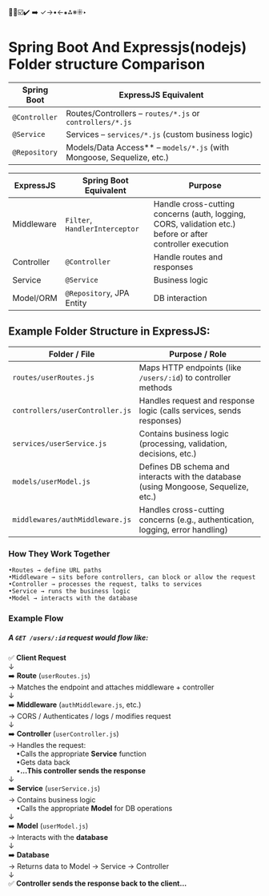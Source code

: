 🔴🔵☑️✔️ ➡️ ✓→•←⁕⁂※⁜‣

# Spring Boot And Expressjs(nodejs) Folder structure Comparison

| Spring Boot   | ExpressJS Equivalent                                                  |
| ------------- |-----------------------------------------------------------------------|
| `@Controller` | Routes/Controllers – `routes/*.js` or `controllers/*.js`              |
| `@Service`    | Services – `services/*.js` (custom business logic)                    |
| `@Repository` | Models/Data Access** – `models/*.js` (with Mongoose, Sequelize, etc.) |


| ExpressJS | Spring Boot Equivalent         | Purpose                                                                                                   |
|-----------|--------------------------------|-----------------------------------------------------------------------------------------------------------|
| Middleware| `Filter`, `HandlerInterceptor` | Handle cross-cutting concerns (auth, logging, CORS, validation etc.) before or after<br/> controller execution |
| Controller| `@Controller`                  | Handle routes and responses                                                                               |
| Service   | `@Service`                     | Business logic                                                                                            |
| Model/ORM | `@Repository`, JPA Entity      | DB interaction                                                                                            |



## Example Folder Structure in ExpressJS:

| Folder / File                   | Purpose / Role                                                                     |
|---------------------------------|------------------------------------------------------------------------------------|
| `routes/userRoutes.js`          | Maps HTTP endpoints (like `/users/:id`) to controller methods                      |
| `controllers/userController.js` | Handles request and response logic (calls services, sends responses)               |
| `services/userService.js`       | Contains business logic (processing, validation, decisions, etc.)                  |
| `models/userModel.js`           | Defines DB schema and interacts with the database (using Mongoose, Sequelize, etc.)|
| `middlewares/authMiddleware.js` | Handles cross-cutting concerns (e.g., authentication, logging, error handling)     |

### How They Work Together
    •Routes → define URL paths
    •Middleware → sits before controllers, can block or allow the request
    •Controller → processes the request, talks to services
    •Service → runs the business logic
    •Model → interacts with the database

### Example Flow
##### A `GET /users/:id` request would flow like:

✅ **Client Request**  
↓  
➡️ **Route** (`userRoutes.js`)  
→ Matches the endpoint and attaches middleware + controller  
↓  
➡️ **Middleware** (`authMiddleware.js`, etc.)  
→ CORS / Authenticates / logs / modifies request  
↓  
➡️ **Controller** (`userController.js`)  
→ Handles the request:  
&nbsp;&nbsp;&nbsp;&nbsp;•Calls the appropriate **Service** function  
&nbsp;&nbsp;&nbsp;&nbsp;•Gets data back  
&nbsp;&nbsp;&nbsp;&nbsp;•**...This controller sends the response**  
↓  
➡️ **Service** (`userService.js`)  
→ Contains business logic  
&nbsp;&nbsp;&nbsp;&nbsp;•Calls the appropriate **Model** for DB operations  
↓  
➡️ **Model** (`userModel.js`)  
→ Interacts with the **database**  
↓  
➡️ **Database**  
→ Returns data to Model → Service → Controller  
↓  
✅ **Controller sends the response back to the client...**



